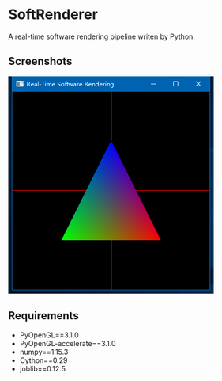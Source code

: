 # SoftRenderer

A real-time software rendering pipeline writen by Python.

## Screenshots

![](./screenshots/1.png)

## Requirements
- PyOpenGL==3.1.0
- PyOpenGL-accelerate==3.1.0
- numpy==1.15.3
- Cython==0.29
- joblib==0.12.5
